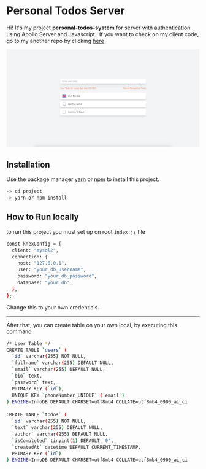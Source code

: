 # Personal Todos Server

Hi! It's my project **personal-todos-system** for server with authentication using Apollo Server and Javascript.. If you want to check on my client code, go to my another repo by clicking [here](https://github.com/beebeewijaya-tech/todos-client)

![Todos Website](image.png)

## Installation

Use the package manager [yarn](https://yarnpkg.com/) or [npm](https://nodejs.org/en/) to install this project.

```bash
-> cd project
-> yarn or npm install
```

## How to Run locally

to run this project you must set up on root `index.js` file

```bash
const knexConfig = {
  client: "mysql2",
  connection: {
    host: "127.0.0.1",
    user: "your_db_username",
    password: "your_db_password",
    database: "your_db",
  },
};
```

Change this to your own credentials.

---

After that, you can create table on your own local, by executing this command

```bash
/* User Table */
CREATE TABLE `users` (
  `id` varchar(255) NOT NULL,
  `fullname` varchar(255) DEFAULT NULL,
  `email` varchar(255) DEFAULT NULL,
  `bio` text,
  `password` text,
  PRIMARY KEY (`id`),
  UNIQUE KEY `phoneNumber_UNIQUE` (`email`)
) ENGINE=InnoDB DEFAULT CHARSET=utf8mb4 COLLATE=utf8mb4_0900_ai_ci

CREATE TABLE `todos` (
  `id` varchar(255) NOT NULL,
  `text` varchar(255) DEFAULT NULL,
  `author` varchar(255) DEFAULT NULL,
  `isCompleted` tinyint(1) DEFAULT '0',
  `createdAt` datetime DEFAULT CURRENT_TIMESTAMP,
  PRIMARY KEY (`id`)
) ENGINE=InnoDB DEFAULT CHARSET=utf8mb4 COLLATE=utf8mb4_0900_ai_ci
```